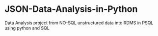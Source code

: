# JSON-Data-Analysis-in-Python
Data Analysis project from NO-SQL unstructured data into RDMS in PSQL using python and SQL
